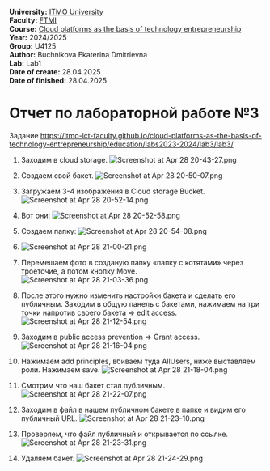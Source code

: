 <b>University:</b> [ITMO University](https://itmo.ru/ru/) <br>
<b>Faculty:</b> [FTMI](https://ftmi.itmo.ru) <br>
<b>Course:</b> [Cloud platforms as the basis of technology entrepreneurship](https://itmo-ict-faculty.github.io/cloud-platforms-as-the-basis-of-technology-entrepreneurship/) <br>
<b>Year:</b> 2024/2025 <br>
<b>Group:</b> U4125 <br>
<b>Author:</b> Buchnikova Ekaterina Dmitrievna  <br>
<b>Lab:</b> Lab1 <br>
<b>Date of create:</b> 28.04.2025 <br>
<b>Date of finished:</b> 28.04.2025<br>

<h1>Отчет по лабораторной работе №3 </h1>

Задание https://itmo-ict-faculty.github.io/cloud-platforms-as-the-basis-of-technology-entrepreneurship/education/labs2023-2024/lab3/lab3/

1. Заходим в cloud storage. ![Screenshot at Apr 28 20-43-27.png](https://github.com/katherinebutch/2024_2025-cloud-platforms-as-the-basis-of-technology-entrepreneurship-U4125-buchnikova-e-d/blob/main/lab3/Screenshot%20at%20Apr%2028%2020-43-27.png?raw=true)



2. Создаем свой бакет. ![Screenshot at Apr 28 20-50-07.png](https://github.com/katherinebutch/2024_2025-cloud-platforms-as-the-basis-of-technology-entrepreneurship-U4125-buchnikova-e-d/blob/main/lab3/Screenshot%20at%20Apr%2028%2020-50-07.png?raw=true)

3. Загружаем 3-4 изображения в Cloud storage Bucket. ![Screenshot at Apr 28 20-52-14.png](https://github.com/katherinebutch/2024_2025-cloud-platforms-as-the-basis-of-technology-entrepreneurship-U4125-buchnikova-e-d/blob/main/lab3/Screenshot%20at%20Apr%2028%2020-52-14.png?raw=true)

4. Вот они: ![Screenshot at Apr 28 20-52-58.png](https://github.com/katherinebutch/2024_2025-cloud-platforms-as-the-basis-of-technology-entrepreneurship-U4125-buchnikova-e-d/blob/main/lab3/Screenshot%20at%20Apr%2028%2020-52-58.png?raw=true)

5. Создаем папку: ![Screenshot at Apr 28 20-54-08.png](https://github.com/katherinebutch/2024_2025-cloud-platforms-as-the-basis-of-technology-entrepreneurship-U4125-buchnikova-e-d/blob/main/lab3/Screenshot%20at%20Apr%2028%2020-54-08.png?raw=true)

6. ![Screenshot at Apr 28 21-00-21.png](https://github.com/katherinebutch/2024_2025-cloud-platforms-as-the-basis-of-technology-entrepreneurship-U4125-buchnikova-e-d/blob/main/lab3/Screenshot%20at%20Apr%2028%2021-00-21.png?raw=true)

   

7. Перемешаем фото в созданую папку «папку с котятами» через троеточие, а потом кнопку Move. ![Screenshot at Apr 28 21-03-36.png](https://github.com/katherinebutch/2024_2025-cloud-platforms-as-the-basis-of-technology-entrepreneurship-U4125-buchnikova-e-d/blob/main/lab3/Screenshot%20at%20Apr%2028%2021-03-36.png?raw=true)

8. После этого нужно изменить настройки бакета и сделать его публичным. Заходим в общую панель с бакетами, нажимаем на три точки напротив своего бакета => edit access. ![Screenshot at Apr 28 21-12-54.png](https://github.com/katherinebutch/2024_2025-cloud-platforms-as-the-basis-of-technology-entrepreneurship-U4125-buchnikova-e-d/blob/main/lab3/Screenshot%20at%20Apr%2028%2021-12-54.png?raw=true)

9. Заходим в public access prevention => Grant access. ![Screenshot at Apr 28 21-16-04.png](https://github.com/katherinebutch/2024_2025-cloud-platforms-as-the-basis-of-technology-entrepreneurship-U4125-buchnikova-e-d/blob/main/lab3/Screenshot%20at%20Apr%2028%2021-16-04.png?raw=true)

10. Нажимаем add principles, вбиваем туда AllUsers, ниже выставляем роли. Нажимаем save.  ![Screenshot at Apr 28 21-18-04.png](https://github.com/katherinebutch/2024_2025-cloud-platforms-as-the-basis-of-technology-entrepreneurship-U4125-buchnikova-e-d/blob/main/lab3/Screenshot%20at%20Apr%2028%2021-18-04.png?raw=true)

11. Смотрим что наш бакет стал публичным. ![Screenshot at Apr 28 21-22-07.png](https://github.com/katherinebutch/2024_2025-cloud-platforms-as-the-basis-of-technology-entrepreneurship-U4125-buchnikova-e-d/blob/main/lab3/Screenshot%20at%20Apr%2028%2021-22-07.png?raw=true)

12. Заходим в файл в нашем публичном бакете в папке и видим его публичный URL. ![Screenshot at Apr 28 21-23-10.png](https://github.com/katherinebutch/2024_2025-cloud-platforms-as-the-basis-of-technology-entrepreneurship-U4125-buchnikova-e-d/blob/main/lab3/Screenshot%20at%20Apr%2028%2021-23-10.png?raw=true)

13. Проверяем, что файл публичный и открывается по ссылке. ![Screenshot at Apr 28 21-23-31.png](https://github.com/katherinebutch/2024_2025-cloud-platforms-as-the-basis-of-technology-entrepreneurship-U4125-buchnikova-e-d/blob/main/lab3/Screenshot%20at%20Apr%2028%2021-23-31.png?raw=true)

14. Удаляем бакет. ![Screenshot at Apr 28 21-24-29.png](https://github.com/katherinebutch/2024_2025-cloud-platforms-as-the-basis-of-technology-entrepreneurship-U4125-buchnikova-e-d/blob/main/lab3/Screenshot%20at%20Apr%2028%2021-24-29.png?raw=true)

    
